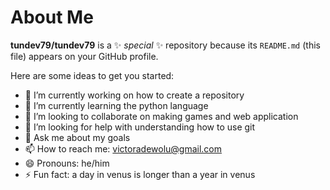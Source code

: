 # About Me


**tundev79/tundev79** is a ✨ _special_ ✨ repository because its `README.md` (this file) appears on your GitHub profile.

Here are some ideas to get you started:

- 🔭 I’m currently working on how to create a repository
- 🌱 I’m currently learning the python language
- 👯 I’m looking to collaborate on making games and web application
- 🤔 I’m looking for help with understanding how to use git
- 💬 Ask me about my goals
- 📫 How to reach me: victoradewolu@gmail.com
- 😄 Pronouns: he/him
- ⚡ Fun fact: a day in venus is longer than a year in venus

